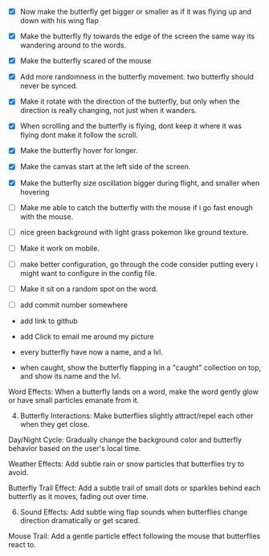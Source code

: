 - [x] Now make the butterfly get bigger or smaller as if it was flying up and down with his wing flap

- [x] Make the butterfly fly towards the edge of the screen the same way its wandering around to the words.

- [x] Make the butterfly scared of the mouse

- [x] Add more randomness in the butterfly movement. two butterfly should never be synced.

- [x] Make it rotate with the direction of the butterfly, but only when the direction is really changing, not just when it wanders. 

- [x] When scrolling and the butterfly is flying, dont keep it where it was flying dont make it follow the scroll.

- [x] Make the butterfly hover for longer.

- [x] Make the canvas start at the left side of the screen.

- [x] Make the butterfly size oscillation bigger during flight, and smaller when hovering

- [ ] Make me able to catch the butterfly with the mouse if i go fast enough with the mouse. 

- [ ] nice green background with light grass pokemon like ground texture.

- [ ] Make it work on mobile.

- [ ] make better configuration, go through the code consider putting every i might want to configure in the config file.

- [ ] Make it sit on a random spot on the word.

- [ ] add commit number somewhere

- add link to github

- add Click to email me around my picture

- every butterfly have now a name, and a lvl.

- when caught, show the butterfly flapping in a "caught" collection on top, and show its name and the lvl.

Word Effects: When a butterfly lands on a word, make the word gently glow or have small particles emanate from it.

4. Butterfly Interactions: Make butterflies slightly attract/repel each other when they get close.

Day/Night Cycle: Gradually change the background color and butterfly behavior based on the user's local time.

Weather Effects: Add subtle rain or snow particles that butterflies try to avoid.

Butterfly Trail Effect: Add a subtle trail of small dots or sparkles behind each butterfly as it moves, fading out over time.

6. Sound Effects: Add subtle wing flap sounds when butterflies change direction dramatically or get scared.

Mouse Trail: Add a gentle particle effect following the mouse that butterflies react to.
